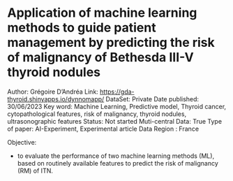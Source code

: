 # Application of machine learning methods to guide patient management by predicting the risk of malignancy of Bethesda III-V thyroid nodules

Author: Grégoire D’Andréa
Link: https://gda-thyroid.shinyapps.io/dynnomapp/
DataSet: Private
Date published: 30/06/2023
Key word: Machine Learning, Predictive model, Thyroid cancer, cytopathological features, risk of malignancy, thyroid nodules, ultrasonographic features
Status: Not started
Muti-central Data: True
Type of paper: AI-Experiment, Experimental article
Data Region : France

Objective:

- to evaluate the performance of two machine learning methods (ML), based on routinely available features to predict the risk of malignancy (RM) of ITN.